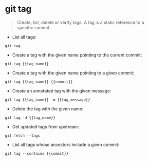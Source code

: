 # git tag

> Create, list, delete or verify tags.
> A tag is a static reference to a specific commit.

- List all tags:

`git tag`

- Create a tag with the given name pointing to the current commit:

`git tag {{tag_name}}`

- Create a tag with the given name pointing to a given commit:

`git tag {{tag_name}} {{commit}}`

- Create an annotated tag with the given message:

`git tag {{tag_name}} -m {{tag_message}}`

- Delete the tag with the given name:

`git tag -d {{tag_name}}`

- Get updated tags from upstream:

`git fetch --tags`

- List all tags whose ancestors include a given commit:

`git tag --contains {{commit}}`
